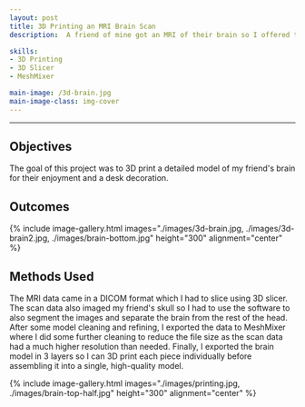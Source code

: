 ```yaml
---
layout: post
title: 3D Printing an MRI Brain Scan
description:  A friend of mine got an MRI of their brain so I offered to 3D print it for them.

skills: 
- 3D Printing
- 3D Slicer
- MeshMixer

main-image: /3d-brain.jpg
main-image-class: img-cover
---
```


---
## Objectives

The goal of this project was to 3D print a detailed model of my friend's brain for their enjoyment and a desk decoration.

## Outcomes

{% include image-gallery.html images="./images/3d-brain.jpg, ./images/3d-brain2.jpg, ./images/brain-bottom.jpg" height="300" alignment="center" %} 

## Methods Used

The MRI data came in a DICOM format which I had to slice using 3D slicer. The scan data also imaged my friend's skull so I had to use the software to also segment the images and separate the brain from the rest of the head. After some model cleaning and refining, I exported the data to MeshMixer where I did some further cleaning to reduce the file size as the scan data had a much higher resolution than needed. Finally, I exported the brain model in 3 layers so I can 3D print each piece individually before assembling it into a single, high-quality model.

{% include image-gallery.html images="./images/printing.jpg, ./images/brain-top-half.jpg" height="300" alignment="center" %} 
